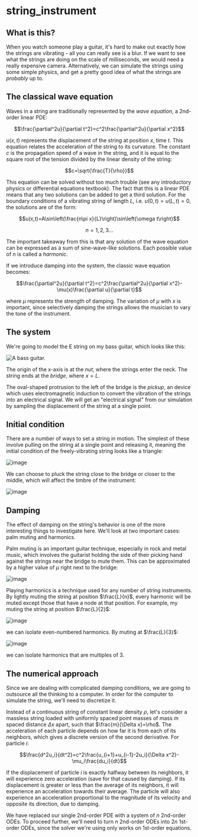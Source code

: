 # string_instrument

## What is this?

When you watch someone play a guitar, it's hard to make out exactly how the strings are vibrating - all you can really see is a blur. If we want to see what the strings are doing on the scale of milliseconds, we would need a really expensive camera. Alternatively, we can simulate the strings using some simple physics, and get a pretty good idea of what the strings are *probably* up to.

## The classical wave equation

Waves in a string are traditionally represented by the *wave equation*, a 2nd-order linear PDE:

$$\frac{\partial^2u}{\partial t^2}=c^2\frac{\partial^2u}{\partial x^2}$$

$u(x,t)$ represents the displacement of the string at position $x$, time $t$. This equation relates the acceleration of the string to its curvature. The constant $c$ is the propagation speed of a wave in the string, and it is equal to the square root of the tension divided by the linear density of the string:

$$c=\sqrt{\frac{T}{\rho}}$$

This equation can be solved without too much trouble (see any introductory physics or differential equations textbook). The fact that this is a linear PDE means that any two solutions can be added to get a third solution. For the boundary conditions of a vibrating string of length $L$, i.e. $u(0,t)=u(L,t)=0$, the solutions are of the form:

$$u(x,t)=A\sin\left(\frac{n\pi x}{L}\right)\sin\left(\omega t\right)$$

$$n=1, 2, 3\dots$$

The important takeaway from this is that any solution of the wave equation can be expressed as a sum of sine-wave-like solutions. Each possible value of $n$ is called a *harmonic*.

If we introduce damping into the system, the classic wave equation becomes:

$$\frac{\partial^2u}{\partial t^2}=c^2\frac{\partial^2u}{\partial x^2}-\mu(x)\frac{\partial u}{\partial t}$$

where $\mu$ represents the strength of damping. The variation of $\mu$ with $x$ is important, since selectively damping the strings allows the musician to vary the tone of the instrument.

## The system

We're going to model the E string on my bass guitar, which looks like this:

![A bass guitar.](example_graphs/bass_labelled.png)

The origin of the x-axis is at the *nut*, where the strings enter the neck. The string ends at the *bridge*, where $x=L$.

The oval-shaped protrusion to the left of the bridge is the *pickup*, an device which uses electromagnetic induction to convert the vibration of the strings into an electrical signal. We will get an "electrical signal" from our simulation by sampling the displacement of the string at a single point.

## Initial condition

There are a number of ways to set a string in motion. The simplest of these involve pulling on the string at a single point and releasing it, meaning the initial condition of the freely-vibrating string looks like a triangle:

![image](example_graphs/p0_p.png)

We can choose to pluck the string close to the bridge or closer to the middle, which will affect the timbre of the instrument:

![image](example_graphs/p0_n.png)

## Damping

The effect of damping on the string's behavior is one of the more interesting things to investigate here. We'll look at two important cases: palm muting and harmonics.

Palm muting is an important guitar technique, especially in rock and metal music, which involves the guitarist holding the side of their picking hand against the strings near the bridge to mute them. This can be approximated by a higher value of $\mu$ right next to the bridge:

![image](example_graphs/mu_palm.png)

Playing harmonics is a technique used for any number of string instruments. By lightly muting the string at position $\frac{L}{n}$, every harmonic will be muted except those that have a node at that position. For example, my muting the string at position $\frac{L}{2}$:

![image](example_graphs/mu_har2.png)

we can isolate even-numbered harmonics. By muting at $\frac{L}{3}$:

![image](example_graphs/mu_har3.png)

we can isolate harmonics that are multiples of 3.

## The numerical approach

Since we are dealing with complicated damping conditions, we are going to outsource all the thinking to a computer. In order for the computer to simulate the string, we'll need to discretize it.

Instead of a continuous string of constant linear density $\rho$, let's consider a massless string loaded with uniformly spaced point masses of mass $m$ spaced distance $\Delta x$ apart, such that $\frac{m}{\Delta x}=\rho$. The acceleration of each particle depends on how far it is from each of its neighbors, which gives a discrete version of the second derivative. For particle $i$:

$$\frac{d^2u_i}{dt^2}=c^2\frac{u_{i+1}+u_{i-1}-2u_i}{\Delta x^2}-\mu_i\frac{du_i}{dt}$$

If the displacement of particle $i$ is exactly halfway between its neighbors, it will experience zero acceleration (save for that caused by damping). If its displacement is greater or less than the average of its neighbors, it will experience an acceleration towards their average. The particle will also experience an acceleration proportional to the magnitude of its velocity and opposite its direction, due to damping.

We have replaced our single 2nd-order PDE with a system of $n$ 2nd-order ODEs. To proceed further, we'll need to turn $n$ 2nd-order ODEs into $2n$ 1st-order ODEs, since the solver we're using only works on 1st-order equations.
